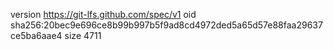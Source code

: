 version https://git-lfs.github.com/spec/v1
oid sha256:20bec9e696ce8b99b997b5f9ad8cd4972ded5a65d57e88faa29637ce5ba6aae4
size 4711
